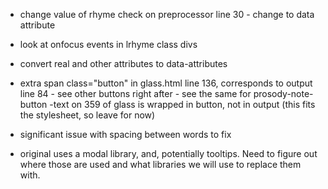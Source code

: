 - change value of rhyme check on preprocessor line 30 - change to data attribute
- look at onfocus events in lrhyme class divs
- convert real and other attributes to data-attributes
- extra span class="button" in glass.html line 136, corresponds to output line 84 - see other buttons right after - see the same for prosody-note-button
-text on 359 of glass is wrapped in button, not in output (this fits the stylesheet, so leave for now)
- significant issue with spacing between words to fix

- original uses a modal library, and, potentially tooltips. Need to figure out where those are used and what libraries we will use to replace them with.

